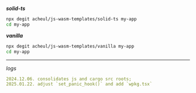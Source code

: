 ***solid-ts***
```bash
npx degit acheul/js-wasm-templates/solid-ts my-app
cd my-app
```

***vanilla***

```bash
npx degit acheul/js-wasm-templates/vanilla my-app
cd my-app
```

---

*logs*
```yaml
2024.12.06. consolidates js and cargo src roots;
2025.01.22. adjust `set_panic_hook()` and add `wpkg.tsx`
```